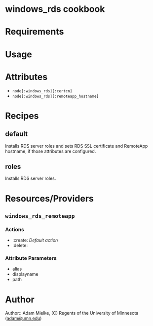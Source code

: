 # windows_rds cookbook

# Requirements

# Usage

# Attributes

* `node[:windows_rds][:certcn]`
* `node[:windows_rds][:remoteapp_hostname]`

# Recipes

default
-------
Installs RDS server roles and sets RDS SSL certificate and RemoteApp hostname, if those attributes are configured.

roles
-----
Installs RDS server roles.

# Resources/Providers

`windows_rds_remoteapp`
-----------------------

### Actions

- :create: *Default action*
- :delete:

### Attribute Parameters

- alias
- displayname
- path

# Author

Author:: Adam Mielke, (C) Regents of the University of Minnesota (<adam@umn.edu>)
